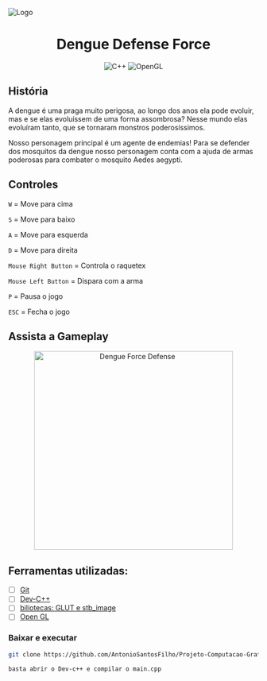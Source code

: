 ![Logo](https://raw.githubusercontent.com/AntonioSantosFilho/Projeto-Computacao-Grafica/main/capa_repo.png)

<div align="center">

#  Dengue Defense Force



![C++](https://img.shields.io/badge/C++-%23000?style=for-the-badge&logo=cplusplusbuilder)
![OpenGL](https://img.shields.io/badge/OpenGL-%23000?style=for-the-badge&logo=opengl)

</div>

## História
A dengue é uma praga muito perigosa, ao longo dos anos ela pode evoluir, mas e se elas evoluíssem de uma forma assombrosa? Nesse mundo elas evoluíram tanto, que se tornaram monstros poderosíssimos.

Nosso personagem principal é um agente de endemias! Para se defender dos mosquitos da dengue nosso personagem conta com a ajuda de armas poderosas para combater o mosquito Aedes aegypti. 




## Controles

 `W`  = Move para cima

 `S`  = Move para baixo

 `A`  = Move para esquerda

 `D`  = Move para direita

 `Mouse Right Button`  = Controla o raquetex

 `Mouse Left Button`  = Dispara com a arma

 `P`  = Pausa o jogo

 `ESC`  = Fecha o jogo


 ## Assista a Gameplay
<div style="text-align: center;">
    <a href="https://www.youtube.com/watch?v=4JOX6E-RLuo" target="_blank">
        <img src="https://i.ibb.co/D7qF3Ct/Tela-inicio.png" alt="Dengue Force Defense" width="400" height="auto">
    </a>
</div>


##  Ferramentas utilizadas:

- [ ] [Git](https://git-scm.com/downloads)
- [ ] [Dev-C++](https://www.bloodshed.net/) 
- [ ] [biliotecas: GLUT e stb_image ](https://www.opengl.org/resources/libraries/glut/glut_downloads.php) 
- [ ] [Open GL ](https://opengl.org/) 

###  Baixar e executar

```bash
git clone https://github.com/AntonioSantosFilho/Projeto-Computacao-Grafica.git
```

```bash
basta abrir o Dev-c++ e compilar o main.cpp
```



